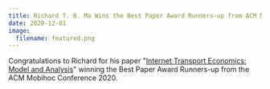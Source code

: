 ```yaml
---
title: Richard T. B. Ma Wins the Best Paper Award Runners-up from ACM Mobihoc 2020
date: 2020-12-01
image:
  filename: featured.png
---
```

Congratulations to Richard for his paper "[Internet Transport Economics: Model and Analysis](https://sane-nus.netlify.app/publication/internet-transport-economics/)" winning the Best Paper Award Runners-up from the ACM Mobihoc Conference 2020.

<!--more-->